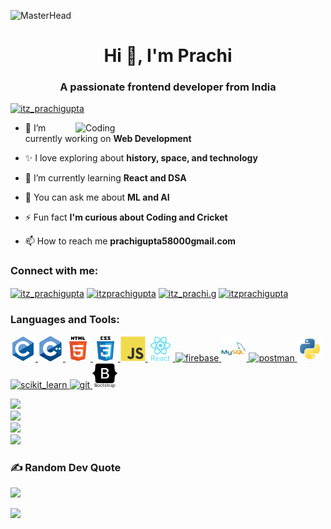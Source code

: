 ![MasterHead](https://user-images.githubusercontent.com/74038190/241765440-80728820-e06b-4f96-9c9e-9df46f0cc0a5.gif)
<h1 align="center">Hi 👋, I'm Prachi</h1>
<h3 align="center">A passionate frontend developer from India</h3>
<p align="left"> <a href="https://twitter.com/itz_prachigupta" target="blank"><img src="https://img.shields.io/twitter/follow/itz_prachigupta?logo=twitter&style=for-the-badge" alt="itz_prachigupta" /></a> </p>
<img align="right" alt="Coding" width="400" src="https://miro.medium.com/v2/resize:fit:720/0*yBvA5CnEX3Sd4aod.gif">

- 🔭 I’m currently working on **Web Development**

- ✨ I love exploring about **history, space, and technology**

- 🌱 I’m currently learning **React and DSA**

- 💬 You can ask me about **ML and AI**

- ⚡ Fun fact **I'm curious about Coding and Cricket**

- 📫 How to reach me **prachigupta58000gmail.com**

<h3 align="left">Connect with me:</h3>
<p align="left">
<a href="https://twitter.com/itz_prachigupta" target="blank"><img align="center" src="https://raw.githubusercontent.com/rahuldkjain/github-profile-readme-generator/master/src/images/icons/Social/twitter.svg" alt="itz_prachigupta" height="30" width="40" /></a>
<a href="https://linkedin.com/in/itzprachigupta" target="blank"><img align="center" src="https://raw.githubusercontent.com/rahuldkjain/github-profile-readme-generator/master/src/images/icons/Social/linked-in-alt.svg" alt="itzprachigupta" height="30" width="40" /></a>
<a href="https://instagram.com/itz_prachi.g" target="blank"><img align="center" src="https://raw.githubusercontent.com/rahuldkjain/github-profile-readme-generator/master/src/images/icons/Social/instagram.svg" alt="itz_prachi.g" height="30" width="40" /></a>
<a href="https://www.leetcode.com/itzprachigupta" target="blank"><img align="center" src="https://raw.githubusercontent.com/rahuldkjain/github-profile-readme-generator/master/src/images/icons/Social/leet-code.svg" alt="itzprachigupta" height="30" width="40" /></a>
</p>

<h3 align="left">Languages and Tools:</h3>
<p align="left"> <a href="https://www.cprogramming.com/" target="_blank" rel="noreferrer"> <img src="https://raw.githubusercontent.com/devicons/devicon/master/icons/c/c-original.svg" alt="c" width="40" height="40"/> </a> <a href="https://www.w3schools.com/cpp/" target="_blank" rel="noreferrer"> <img src="https://raw.githubusercontent.com/devicons/devicon/master/icons/cplusplus/cplusplus-original.svg" alt="cplusplus" width="40" height="40"/> </a> <a href="https://www.w3.org/html/" target="_blank" rel="noreferrer"> <img src="https://raw.githubusercontent.com/devicons/devicon/master/icons/html5/html5-original-wordmark.svg" alt="html5" width="40" height="40"/> </a> <a href="https://www.w3schools.com/css/" target="_blank" rel="noreferrer"> <img src="https://raw.githubusercontent.com/devicons/devicon/master/icons/css3/css3-original-wordmark.svg" alt="css3" width="40" height="40"/> </a> <a href="https://developer.mozilla.org/en-US/docs/Web/JavaScript" target="_blank" rel="noreferrer"> <img src="https://raw.githubusercontent.com/devicons/devicon/master/icons/javascript/javascript-original.svg" alt="javascript" width="40" height="40"/> </a> <a href="https://reactjs.org/" target="_blank" rel="noreferrer"> <img src="https://raw.githubusercontent.com/devicons/devicon/master/icons/react/react-original-wordmark.svg" alt="react" width="40" height="40"/> </a> <a href="https://firebase.google.com/" target="_blank" rel="noreferrer"> <img src="https://www.vectorlogo.zone/logos/firebase/firebase-icon.svg" alt="firebase" width="40" height="40"/> </a> <a href="https://www.mysql.com/" target="_blank" rel="noreferrer"> <img src="https://raw.githubusercontent.com/devicons/devicon/master/icons/mysql/mysql-original-wordmark.svg" alt="mysql" width="40" height="40"/> </a> <a href="https://postman.com" target="_blank" rel="noreferrer"> <img src="https://www.vectorlogo.zone/logos/getpostman/getpostman-icon.svg" alt="postman" width="40" height="40"/> </a> <a href="https://www.python.org" target="_blank" rel="noreferrer"> <img src="https://raw.githubusercontent.com/devicons/devicon/master/icons/python/python-original.svg" alt="python" width="40" height="40"/> </a> <a href="https://scikit-learn.org/" target="_blank" rel="noreferrer"> <img src="https://upload.wikimedia.org/wikipedia/commons/0/05/Scikit_learn_logo_small.svg" alt="scikit_learn" width="40" height="40"/> </a> <a href="https://git-scm.com/" target="_blank" rel="noreferrer"> <img src="https://www.vectorlogo.zone/logos/git-scm/git-scm-icon.svg" alt="git" width="40" height="40"/> </a> <a href="https://getbootstrap.com" target="_blank" rel="noreferrer"> <img src="https://raw.githubusercontent.com/devicons/devicon/master/icons/bootstrap/bootstrap-plain-wordmark.svg" alt="bootstrap" width="40" height="40"/> </a> </p>


![](https://github-readme-stats.vercel.app/api/top-langs/?username=itzprachigupta&theme=dark&hide_border=false&include_all_commits=false&count_private=false&layout=compact) <br>
![](https://github-readme-stats.vercel.app/api?username=itzprachigupta&theme=dark&hide_border=false&include_all_commits=false&count_private=false)<br/>
![](https://github-readme-streak-stats.herokuapp.com/?user=itzprachigupta&theme=dark&hide_border=false)<br/>
![](https://github-contributor-stats.vercel.app/api?username=itzprachigupta&limit=5&theme=dark&combine_all_yearly_contributions=true)

### ✍️ Random Dev Quote
![](https://quotes-github-readme.vercel.app/api?type=horizontal&theme=radical)

[![](https://visitcount.itsvg.in/api?id=itzprachigupta&icon=0&color=0)](https://visitcount.itsvg.in)

